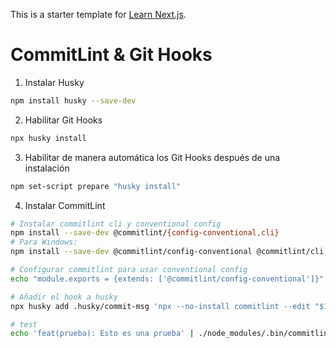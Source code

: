This is a starter template for [Learn Next.js](https://nextjs.org/learn).

# CommitLint & Git Hooks
1. Instalar Husky
```bash
npm install husky --save-dev
```
2. Habilitar Git Hooks
```bash
npx husky install
```
3. Habilitar de manera automática los Git Hooks después de una instalación
```bash
npm set-script prepare "husky install"
```
4. Instalar CommitLint
```bash
# Instalar commitlint cli y conventional config
npm install --save-dev @commitlint/{config-conventional,cli}
# Para Windows:
npm install --save-dev @commitlint/config-conventional @commitlint/cli

# Configurar commitlint para usar conventional config
echo "module.exports = {extends: ['@commitlint/config-conventional']}" > commitlint.config.js

# Añadir el hook a husky
npx husky add .husky/commit-msg 'npx --no-install commitlint --edit "$1"'

# test
echo 'feat(prueba): Esto es una prueba' | ./node_modules/.bin/commitlint 
```